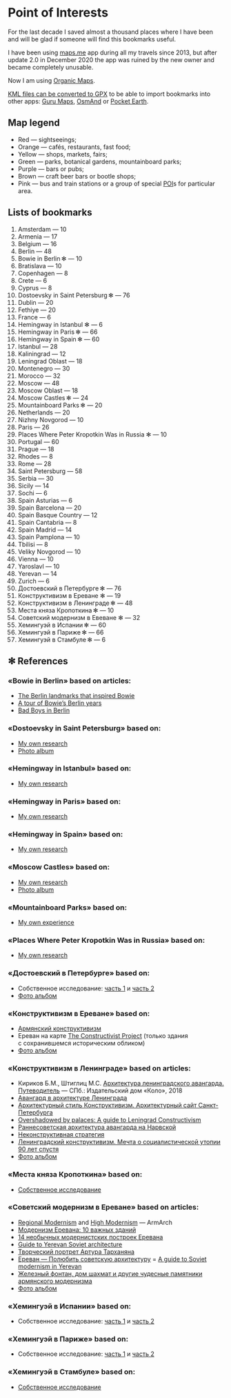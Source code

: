 # Point of Interests

For the last decade I saved almost a thousand places where I have been and will be glad if someone will find this bookmarks useful.

I have been using [maps.me](https://maps.me) app during all my travels since 2013, but after update 2.0 in December 2020 the app was ruined by the new owner and became completely unusable.

Now I am using [Organic Maps](https://organicmaps.app).

[KML files can be converted to GPX](https://github.com/enotramone/mmkml2gpx) to be able to import bookmarks into other apps: [Guru Maps](https://gurumaps.app), [OsmAnd](https://osmand.net) or [Pocket Earth](https://pocketearth.com).

## Map legend

* Red — sightseeings;
* Orange — cafés, restaurants, fast food;
* Yellow — shops, markets, fairs;
* Green — parks, botanical gardens, mountainboard parks;
* Purple — bars or pubs;
* Brown — craft beer bars or bootle shops;
* Pink — bus and train stations or a group of special [POI](https://en.wikipedia.org/wiki/Point_of_interest)s for particular area.

## Lists of bookmarks

1. Amsterdam — 10
1. Armenia — 17
1. Belgium — 16
1. Berlin — 48
1. Bowie in Berlin ✻ — 10
1. Bratislava — 10
1. Copenhagen — 8
1. Crete — 6
1. Cyprus — 8
1. Dostoevsky in Saint Petersburg ✻ — 76
1. Dublin — 20
1. Fethiye — 20
1. France — 6
1. Hemingway in Istanbul ✻ — 6
1. Hemingway in Paris ✻ — 66
1. Hemingway in Spain ✻ — 60
1. Istanbul — 28
1. Kaliningrad — 12
1. Leningrad Oblast — 18
1. Montenegro — 30
1. Morocco — 32
1. Moscow — 48
1. Moscow Oblast — 18
1. Moscow Castles ✻ — 24
1. Mountainboard Parks ✻ — 20
1. Netherlands — 20
1. Nizhny Novgorod — 10
1. Paris — 26
1. Places Where Peter Kropotkin Was in Russia ✻ — 10
1. Portugal — 60
1. Prague — 18
1. Rhodes — 8
1. Rome — 28
1. Saint Petersburg — 58
1. Serbia — 30
1. Sicily — 14
1. Sochi — 6
1. Spain Asturias — 6
1. Spain Barcelona — 20
1. Spain Basque Country — 12
1. Spain Cantabria — 8
1. Spain Madrid — 14
1. Spain Pamplona — 10
1. Tbilisi — 8
1. Veliky Novgorod — 10
1. Vienna — 10
1. Yaroslavl — 10
1. Yerevan — 14
1. Zurich — 6
1. Достоевский в Петербурге ✻ — 76
1. Конструктивизм в Ереване ✻ — 19
1. Конструктивизм в Ленинграде ✻ — 48
1. Места княза Кропоткина ✻ — 10
1. Советский модернизм в Евеване ✻ — 32
1. Хемингуэй в Испании ✻ — 60
1. Хемингуэй в Париже ✻ — 66
1. Хемингуэй в Стамбуле ✻ — 6

## ✻ References

### «Bowie in Berlin» based on articles:
* [The Berlin landmarks that inspired Bowie](https://www.ft.com/content/b20113b0-8753-11e3-9c5c-00144feab7de)
* [A tour of Bowie’s Berlin years](https://fotostrasse.com/david-bowies-berlin/)
* [Bad Boys in Berlin](http://www.bowiegoldenyears.com/press/79-10-04-rolling-stone.html)

### «Dostoevsky in Saint Petersburg» based on:
* [My own research](https://adequatica.medium.com/dostoevsky-in-saint-petersburg-3b126807c316?source=friends_link&sk=a1580b70d00e4421f30bb97da87d8297)
* [Photo album](https://yadi.sk/a/KT-mFoCy_pef4g)

### «Hemingway in Istanbul» based on:
* [My own research](https://adequatica.medium.com/hemingway-in-istanbul-9e8f4fc3e6bf?source=friends_link&sk=b4df8f13335b7d4fd9fb42dee5be290e)

### «Hemingway in Paris» based on:
* [My own research](https://adequatica.medium.com/hemingway-in-paris-fb0a425913e0?source=friends_link&sk=a3eaecf784f6ba3324830efd1291cb64)

### «Hemingway in Spain» based on:
* [My own research](https://adequatica.medium.com/hemingway-in-spain-6a9118d7dfb3?source=friends_link&sk=76d0a9875b23dfac95445a36cef02acd)

### «Moscow Castles» based on:
* [My own research](https://adequatica.medium.com/moscow-castles-d5f655b74df9?source=friends_link&sk=eac8dd27dfb2ac9648932a53983a0653)
* [Photo album](https://yadi.sk/a/dG9Uv4txE8L-9w)

### «Mountainboard Parks» based on:
* [My own experience](https://adequatica.medium.com/mountainboard-parks-a9ae99209f46?source=friends_link&sk=771d8121508535fadbe0e153d197bf8f)

### «Places Where Peter Kropotkin Was in Russia» based on:
* [My own research](https://adequatica.medium.com/knyaz-kropotkin-places-3117e8f3e59b?source=friends_link&sk=94a2a5d0e4ba97a167f23e7c448696e6)

### «Достоевский в Петербурге» based on:
* Собственное исследование: [часть 1](https://telegra.ph/Dostoevskij-v-Peterburge-04-22) и [часть 2](https://telegra.ph/Dostoevskij-v-Peterburge-04-22-2)
* [Фото альбом](https://yadi.sk/a/KT-mFoCy_pef4g)

### «Конструктивизм в Ереване» based on:
* [Армянский конструктивизм](http://test.journals.sci.am/index.php/nuaca2/article/view/3403)
* Ереван на карте [The Constructivist Project](http://theconstructivistproject.com/ru/object) (только здания с сохранившемся историческим обликом)
* [Фото альбом](https://yadi.sk/a/tVwNsgRxGDyzzw)

### «Конструктивизм в Ленинграде» based on articles:
* Кириков Б.М., Штиглиц М.С. [Архитектура ленинградского авангарда. Путеводитель](https://www.podpisnie.ru/books/arhitektura-leningradskogo-avangarda-putevoditel/) — СПб.: Издательский дом «Коло», 2018
* [Авангард в архитектуре Ленинграда](https://ru.wikipedia.org/wiki/Авангард_в_архитектуре_Ленинграда)
* [Архитектурный стиль Конструктивизм. Архитектурный сайт Санкт-Петербурга](https://www.citywalls.ru/search-archstyle300.html)
* [Overshadowed by palaces: A guide to Leningrad Constructivism](https://strelkamag.com/en/article/guide-to-petersburg-konstruktivism)
* [Раннесоветская архитектура авангарда на Нарвской](https://www.the-village.ru/city/route/385889-narvskaya)
* [Неконструктивная стратегия](http://story.dp.ru/constructivism )
* [Ленинградский конструктивизм. Мечта о социалистической утопии 90 лет спустя](https://les.media/articles/657756-leningradskiy-konstruktivizm)
* [Фото альбом](https://yadi.sk/a/tkwa_Q-HeQO03g)

### «Места княза Кропоткина» based on:
* [Собственное исследование](https://telegra.ph/Mesta-knyazya-Kropotkina-04-22)

### «Советский модернизм в Ереване» based on articles:
* [Regional Modernism](https://www.armarch.net/en/encyclopedia/tab-regional-modernism) and [High Modernism](https://www.armarch.net/en/encyclopedia/style-high-modernism) — ArmArch
* [Модернизм Еревана: 10 важных зданий](https://34travel.me/post/modernizm-erevana)
* [14 необычных модернистских построек Еревана](https://journal.tinkoff.ru/list/modern-erevan/)
* [Guide to Yerevan Soviet architecture](https://www.mywanderlust.pl/yerevan-soviet-architecture/)
* [Творческий портрет Артура Тарханяна](https://tatlin.ru/articles/tvorcheskij_portret_artura_tarxanyana)
* [Ереван — Полюбить советскую архитектуру](https://sovietarch.strelka.com/ru/city/yerevan) = [A guide to Soviet modernism in Yerevan](https://strelkamag.com/en/article/yerevan-modernism)
* [Железный фонтан, дом шахмат и другие чудесные памятники армянского модернизма](https://daily.afisha.ru/cities/3822-zheleznyy-fontan-dom-shahmat-i-drugie-udivitelnye-postroyki-armyanskogo-moderni/)
* [Фото альбом](https://yadi.sk/a/qh5sKgMfLSW4zA)

### «Хемингуэй в Испании» based on:
* Собственное исследование: [часть 1](https://telegra.ph/Heminguehj-v-Ispanii-04-24) и [часть 2](https://telegra.ph/Heminguehj-v-Ispanii-04-24-2)

### «Хемингуэй в Париже» based on:
* Собственное исследование: [часть 1](https://telegra.ph/Heminguehj-v-Parizhe-04-24) и [часть 2](https://telegra.ph/Heminguehj-v-Parizhe-04-24-2)

### «Хемингуэй в Стамбуле» based on:
* [Собственное исследование](https://telegra.ph/Heminguehj-v-Stambule-04-24)
